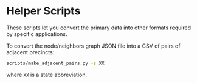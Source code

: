 # Helper Scripts

These scripts let you convert the primary data into other formats required by specific applications.

To convert the node/neighbors graph JSON file into a CSV of pairs of adjacent precincts:

```bash
scripts/make_adjacent_pairs.py -s XX
```

where `XX` is a state abbreviation.